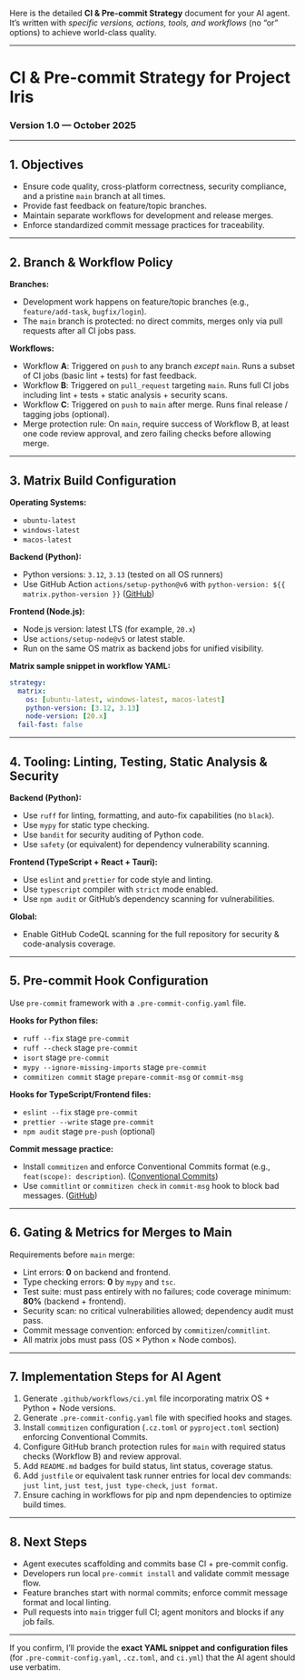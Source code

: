 Here is the detailed **CI & Pre-commit Strategy** document for your AI agent. It’s written with *specific versions, actions, tools, and workflows* (no “or” options) to achieve world-class quality.

---

# CI & Pre-commit Strategy for Project Iris

### Version 1.0 — October 2025

---

## 1. Objectives

* Ensure code quality, cross-platform correctness, security compliance, and a pristine `main` branch at all times.
* Provide fast feedback on feature/topic branches.
* Maintain separate workflows for development and release merges.
* Enforce standardized commit message practices for traceability.

---

## 2. Branch & Workflow Policy

**Branches:**

* Development work happens on feature/topic branches (e.g., `feature/add-task`, `bugfix/login`).
* The `main` branch is protected: no direct commits, merges only via pull requests after all CI jobs pass.

**Workflows:**

* Workflow **A**: Triggered on `push` to any branch *except* `main`. Runs a subset of CI jobs (basic lint + tests) for fast feedback.
* Workflow **B**: Triggered on `pull_request` targeting `main`. Runs full CI jobs including lint + tests + static analysis + security scans.
* Workflow **C**: Triggered on `push` to `main` after merge. Runs final release / tagging jobs (optional).
* Merge protection rule: On `main`, require success of Workflow B, at least one code review approval, and zero failing checks before allowing merge.

---

## 3. Matrix Build Configuration

**Operating Systems:**

* `ubuntu-latest`
* `windows-latest`
* `macos-latest`

**Backend (Python):**

* Python versions: `3.12`, `3.13` (tested on all OS runners)
* Use GitHub Action `actions/setup-python@v6` with `python-version: ${{ matrix.python-version }}` ([GitHub][1])

**Frontend (Node.js):**

* Node.js version: latest LTS (for example, `20.x`)
* Use `actions/setup-node@v5` or latest stable.
* Run on the same OS matrix as backend jobs for unified visibility.

**Matrix sample snippet in workflow YAML:**

```yaml
strategy:
  matrix:
    os: [ubuntu-latest, windows-latest, macos-latest]
    python-version: [3.12, 3.13]
    node-version: [20.x]
  fail-fast: false
```

---

## 4. Tooling: Linting, Testing, Static Analysis & Security

**Backend (Python):**

* Use `ruff` for linting, formatting, and auto-fix capabilities (no `black`).
* Use `mypy` for static type checking.
* Use `bandit` for security auditing of Python code.
* Use `safety` (or equivalent) for dependency vulnerability scanning.

**Frontend (TypeScript + React + Tauri):**

* Use `eslint` and `prettier` for code style and linting.
* Use `typescript` compiler with `strict` mode enabled.
* Use `npm audit` or GitHub’s dependency scanning for vulnerabilities.

**Global:**

* Enable GitHub CodeQL scanning for the full repository for security & code-analysis coverage.

---

## 5. Pre-commit Hook Configuration

Use `pre-commit` framework with a `.pre-commit-config.yaml` file.

**Hooks for Python files:**

* `ruff --fix` stage `pre-commit`
* `ruff --check` stage `pre-commit`
* `isort` stage `pre-commit`
* `mypy --ignore-missing-imports` stage `pre-commit`
* `commitizen commit` stage `prepare-commit-msg` or `commit-msg`

**Hooks for TypeScript/Frontend files:**

* `eslint --fix` stage `pre-commit`
* `prettier --write` stage `pre-commit`
* `npm audit` stage `pre-push` (optional)

**Commit message practice:**

* Install `commitizen` and enforce Conventional Commits format (e.g., `feat(scope): description`). ([Conventional Commits][2])
* Use `commitlint` or `commitizen check` in `commit-msg` hook to block bad messages. ([GitHub][3])

---

## 6. Gating & Metrics for Merges to Main

Requirements before `main` merge:

* Lint errors: **0** on backend and frontend.
* Type checking errors: **0** by `mypy` and `tsc`.
* Test suite: must pass entirely with no failures; code coverage minimum: **80%** (backend + frontend).
* Security scan: no critical vulnerabilities allowed; dependency audit must pass.
* Commit message convention: enforced by `commitizen`/`commitlint`.
* All matrix jobs must pass (OS × Python × Node combos).

---

## 7. Implementation Steps for AI Agent

1. Generate `.github/workflows/ci.yml` file incorporating matrix OS + Python + Node versions.
2. Generate `.pre-commit-config.yaml` file with specified hooks and stages.
3. Install `commitizen` configuration (`.cz.toml` or `pyproject.toml` section) enforcing Conventional Commits.
4. Configure GitHub branch protection rules for `main` with required status checks (Workflow B) and review approval.
5. Add `README.md` badges for build status, lint status, coverage status.
6. Add `justfile` or equivalent task runner entries for local dev commands: `just lint`, `just test`, `just type-check`, `just format`.
7. Ensure caching in workflows for pip and npm dependencies to optimize build times.

---

## 8. Next Steps

* Agent executes scaffolding and commits base CI + pre-commit config.
* Developers run local `pre-commit install` and validate commit message flow.
* Feature branches start with normal commits; enforce commit message format and local linting.
* Pull requests into `main` trigger full CI; agent monitors and blocks if any job fails.

---

If you confirm, I’ll provide the **exact YAML snippet and configuration files** (for `.pre-commit-config.yaml`, `.cz.toml`, and `ci.yml`) that the AI agent should use verbatim.

[1]: https://github.com/actions/setup-python?utm_source=chatgpt.com "Set up your GitHub Actions workflow with a specific version of Python"
[2]: https://www.conventionalcommits.org/en/v1.0.0/?utm_source=chatgpt.com "Conventional Commits"
[3]: https://github.com/conventional-changelog/commitlint?utm_source=chatgpt.com "conventional-changelog/commitlint: Lint commit messages - GitHub"
